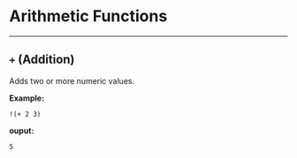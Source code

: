 # Arithmetic Functions

---

## `+` (Addition)
Adds two or more numeric values.

**Example:**

```metta
!(+ 2 3)
```
**ouput:** 
```metta
5
```